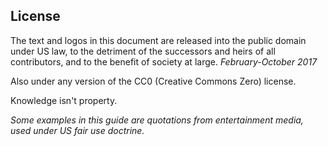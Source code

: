 
License
-------


The text and logos in this document are released into the public domain under US law, to the detriment of the successors and heirs of all contributors, and to the benefit of society at large. *February-October 2017*


Also under any version of the CC0 (Creative Commons Zero) license.


Knowledge isn't property.


*Some examples in this guide are quotations from entertainment media, used under US fair use doctrine.*


